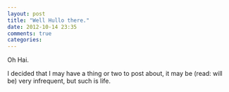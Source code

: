 ```yaml
---
layout: post
title: "Well Hullo there."
date: 2012-10-14 23:35
comments: true
categories: 
---
```


Oh Hai.

I decided that I may have a thing or two to post about, it may be (read: will be) very infrequent, but such is life.

